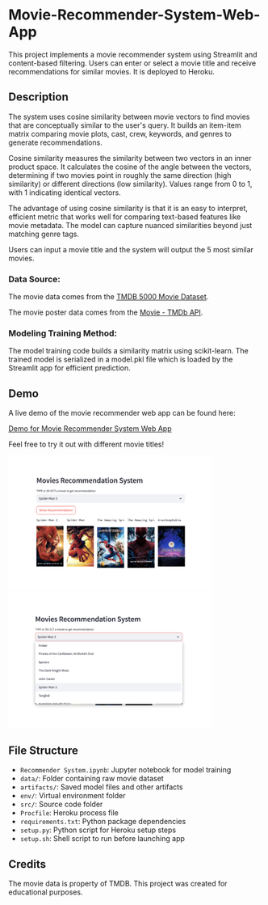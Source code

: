 # Movie-Recommender-System-Web-App

This project implements a movie recommender system using Streamlit and content-based filtering. Users can enter or select a movie title and receive recommendations for similar movies. It is deployed to Heroku.

## Description

The system uses cosine similarity between movie vectors to find movies that are conceptually similar to the user's query. It builds an item-item matrix comparing movie plots, cast, crew, keywords, and genres to generate recommendations.

Cosine similarity measures the similarity between two vectors in an inner product space. It calculates the cosine of the angle between the vectors, determining if two movies point in roughly the same direction (high similarity) or different directions (low similarity). Values range from 0 to 1, with 1 indicating identical vectors.

The advantage of using cosine similarity is that it is an easy to interpret, efficient metric that works well for comparing text-based features like movie metadata. The model can capture nuanced similarities beyond just matching genre tags.

Users can input a movie title and the system will output the 5 most similar movies.

### Data Source:

The movie data comes from the [TMDB 5000 Movie Dataset](https://www.kaggle.com/tmdb/tmdb-movie-metadata?select=tmdb_5000_movies.csv).

The movie poster data comes from the [Movie - TMDb API](https://developer.themoviedb.org/reference/search-movie).


### Modeling Training Method:

The model training code builds a similarity matrix using scikit-learn. The trained model is serialized in a model.pkl file which is loaded by the Streamlit app for efficient prediction.


## Demo

A live demo of the movie recommender web app can be found here:

[Demo for Movie Recommender System Web App](https://movie-recommender-system-cici-9b72d5b559c2.herokuapp.com/)

Feel free to try it out with different movie titles!

<img src="demo/1.png" alt="recommended results" width="80%">

<img src="demo/2.png" alt="search bar" width="80%">


## File Structure

- `Recommender System.ipynb`: Jupyter notebook for model training
- `data/`: Folder containing raw movie dataset 
- `artifacts/`: Saved model files and other artifacts
- `env/`: Virtual environment folder 
- `src/`: Source code folder
- `Procfile`: Heroku process file
- `requirements.txt`: Python package dependencies 
- `setup.py`: Python script for Heroku setup steps
- `setup.sh`: Shell script to run before launching app


## Credits

The movie data is property of TMDB. This project was created for educational purposes.
